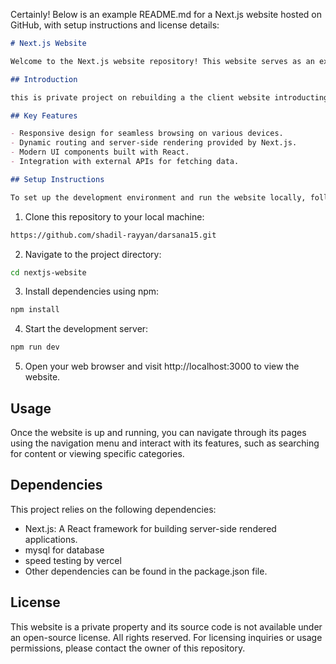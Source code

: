 Certainly! Below is an example README.md for a Next.js website hosted on GitHub, with setup instructions and license details:

```markdown
# Next.js Website

Welcome to the Next.js website repository! This website serves as an example of how to build a modern web application using Next.js, a React framework.

## Introduction

this is private project on rebuilding a the client website introducting more features 

## Key Features

- Responsive design for seamless browsing on various devices.
- Dynamic routing and server-side rendering provided by Next.js.
- Modern UI components built with React.
- Integration with external APIs for fetching data.

## Setup Instructions

To set up the development environment and run the website locally, follow these steps:
```
1. Clone this repository to your local machine:

```bash
https://github.com/shadil-rayyan/darsana15.git
```
2. Navigate to the project directory:

```bash
cd nextjs-website
```

3. Install dependencies using npm:

```bash
npm install
```

4. Start the development server:

```bash
npm run dev
```

5. Open your web browser and visit http://localhost:3000 to view the website.

## Usage

Once the website is up and running, you can navigate through its pages using the navigation menu and interact with its features, such as searching for content or viewing specific categories.

## Dependencies

This project relies on the following dependencies:

- Next.js: A React framework for building server-side rendered applications.
- mysql for database
- speed testing by vercel
- Other dependencies can be found in the package.json file.

## License

This website is a private property and its source code is not available under an open-source license. All rights reserved.
For licensing inquiries or usage permissions, please contact the owner of this repository.



